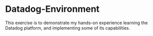 # Datadog-Environment
This exercise is to demonstrate my hands-on experience learning the Datadog platform, and implementing some of its capabilities.
